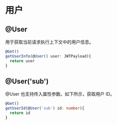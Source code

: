 # 用户

## @User

用于获取当前请求执行上下文中的用户信息。

```typescript {2}
@Get()
getUserInfo(@User() user: JWTPayload){
  return user
}
```

## @User('sub')

@User 也支持传入属性参数。如下所示，获取用户 ID。

```typescript {2}
@Get()
getUserId(@User('sub') id: number){
  return id
}
```
